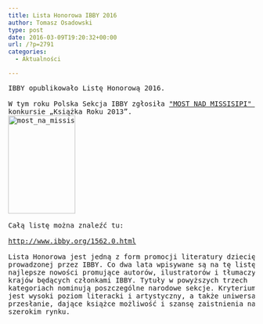 ```yaml
---
title: Lista Honorowa IBBY 2016
author: Tomasz Osadowski
type: post
date: 2016-03-09T19:20:32+00:00
url: /?p=2791
categories:
  - Aktualności

---
```

<pre>IBBY opublikowało Listę Honorową 2016.

W tym roku Polska Sekcja IBBY zgłosiła <a href="http://www.ibby.pl/?page_id=1478" target="_blank">"MOST NAD MISSISIPI" Ewy Przybylskiej</a> (wydawnictwo Akapit Press), główną nagrodę literacką w
konkursie „Książka Roku 2013”.
<img class="alignnone size-medium wp-image-1372" src="http://www.ibby.pl/wp-content/uploads/2013/12/most_na_missisipi-137x200.jpg" alt="most_na_missisipi" width="137" height="200" srcset="http://www.ibby.pl/wp-content/uploads/2013/12/most_na_missisipi-137x200.jpg 137w, http://www.ibby.pl/wp-content/uploads/2013/12/most_na_missisipi-68x100.jpg 68w, http://www.ibby.pl/wp-content/uploads/2013/12/most_na_missisipi.jpg 412w" sizes="(max-width: 137px) 100vw, 137px" />
<!--more-->
Całą listę można znaleźć tu: 

<a href="http://www.ibby.org/1562.0.html" target="_blank">http://www.ibby.org/1562.0.html</a> 

Lista Honorowa jest jedną z form promocji literatury dziecięcej,
prowadzonej przez IBBY. Co dwa lata wpisywane są na tę listę
najlepsze nowości promujące autorów, ilustratorów i tłumaczy z
krajów będących członkami IBBY. Tytuły w powyższych trzech
kategoriach nominują poszczególne narodowe sekcje. Kryterium wyboru
jest wysoki poziom literacki i artystyczny, a także uniwersalne
przesłanie, dające książce możliwość i szansę zaistnienia na
szerokim rynku.</pre>

 

